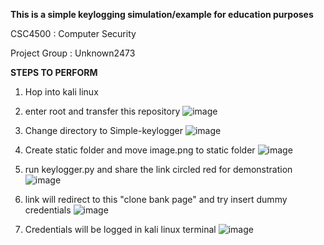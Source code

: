 **This is a simple keylogging simulation/example for education purposes**

CSC4500 : Computer Security

Project Group : Unknown2473


**STEPS TO PERFORM**
1. Hop into kali linux
2. enter root and transfer this repository
   ![image](https://github.com/user-attachments/assets/81fe07b6-48ef-4f48-bf28-c6fb4a63555b)
   
   
4.  Change directory to Simple-keylogger
   ![image](https://github.com/user-attachments/assets/3fd81add-a853-4691-aacb-d8df5b3f0c28)

5. Create static folder and move image.png to static folder
   ![image](https://github.com/user-attachments/assets/5c250493-8c94-461c-b163-91aa56251401)



6. run keylogger.py and share the link circled red for demonstration
   ![image](https://github.com/user-attachments/assets/1f3f781e-17bb-433e-a23d-392b8d4ed6ba)
   

7. link will redirect to this "clone bank page" and try insert dummy credentials
   ![image](https://github.com/user-attachments/assets/eea3b691-6c50-468b-ad01-a372712fbe39)

   
8. Credentials will be logged in kali linux terminal
   ![image](https://github.com/user-attachments/assets/dbe09f3e-0ade-4b73-89c6-5cad4546d880)




